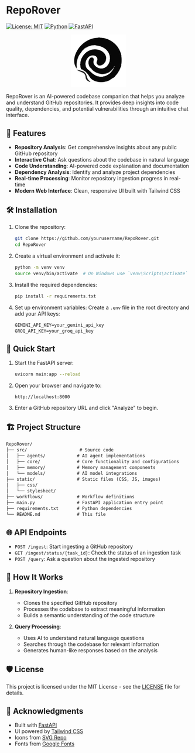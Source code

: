 # RepoRover

[![License: MIT](https://img.shields.io/badge/License-MIT-yellow.svg)](https://opensource.org/licenses/MIT)
[![Python](https://img.shields.io/badge/python-3.8+-blue.svg)](https://www.python.org/downloads/)
[![FastAPI](https://img.shields.io/badge/FastAPI-0.68.0-009688.svg?logo=fastapi)](https://fastapi.tiangolo.com/)

<p align="center">
  <img src="static/logo.svg" width="150" alt="RepoRover Logo">
</p>

RepoRover is an AI-powered codebase companion that helps you analyze and understand GitHub repositories. It provides deep insights into code quality, dependencies, and potential vulnerabilities through an intuitive chat interface.

## 🚀 Features

- **Repository Analysis**: Get comprehensive insights about any public GitHub repository
- **Interactive Chat**: Ask questions about the codebase in natural language
- **Code Understanding**: AI-powered code explanation and documentation
- **Dependency Analysis**: Identify and analyze project dependencies
- **Real-time Processing**: Monitor repository ingestion progress in real-time
- **Modern Web Interface**: Clean, responsive UI built with Tailwind CSS

## 🛠️ Installation

1. Clone the repository:
   ```bash
   git clone https://github.com/yourusername/RepoRover.git
   cd RepoRover
   ```

2. Create a virtual environment and activate it:
   ```bash
   python -m venv venv
   source venv/bin/activate  # On Windows use `venv\Scripts\activate`
   ```

3. Install the required dependencies:
   ```bash
   pip install -r requirements.txt
   ```

4. Set up environment variables:
   Create a `.env` file in the root directory and add your API keys:
   ```
   GEMINI_API_KEY=your_gemini_api_key
   GROQ_API_KEY=your_groq_api_key
   ```

## 🚀 Quick Start

1. Start the FastAPI server:
   ```bash
   uvicorn main:app --reload
   ```

2. Open your browser and navigate to:
   ```
   http://localhost:8000
   ```

3. Enter a GitHub repository URL and click "Analyze" to begin.

## 🏗️ Project Structure

```
RepoRover/
├── src/                    # Source code
│   ├── agents/            # AI agent implementations
│   ├── core/              # Core functionality and configurations
│   ├── memory/            # Memory management components
│   └── models/            # AI model integrations
├── static/                # Static files (CSS, JS, images)
│   ├── css/
│   └── stylesheet/
├── workflows/             # Workflow definitions
├── main.py                # FastAPI application entry point
├── requirements.txt       # Python dependencies
└── README.md              # This file
```

## 🌐 API Endpoints

- `POST /ingest`: Start ingesting a GitHub repository
- `GET /ingest/status/{task_id}`: Check the status of an ingestion task
- `POST /query`: Ask a question about the ingested repository

## 🤖 How It Works

1. **Repository Ingestion**:
   - Clones the specified GitHub repository
   - Processes the codebase to extract meaningful information
   - Builds a semantic understanding of the code structure

2. **Query Processing**:
   - Uses AI to understand natural language questions
   - Searches through the codebase for relevant information
   - Generates human-like responses based on the analysis

## 🛡️ License

This project is licensed under the MIT License - see the [LICENSE](LICENSE) file for details.

## 🙏 Acknowledgments

- Built with [FastAPI](https://fastapi.tiangolo.com/)
- UI powered by [Tailwind CSS](https://tailwindcss.com/)
- Icons from [SVG Repo](https://www.svgrepo.com/)
- Fonts from [Google Fonts](https://fonts.google.com/)
